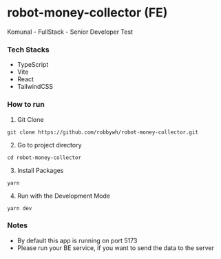 # robot-money-collector (FE)
Komunal - FullStack - Senior Developer Test

### Tech Stacks
- TypeScript
- Vite
- React
- TailwindCSS


### How to run

1. Git Clone
```
git clone https://github.com/robbywh/robot-money-collector.git
```

2. Go to project directory
```
cd robot-money-collector
```

3. Install Packages
```
yarn
```

4. Run with the Development Mode
```
yarn dev
```

### Notes
- By default this app is running on port 5173
- Please run your BE service, if you want to send the data to the server